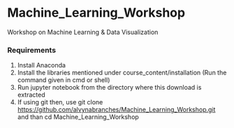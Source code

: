 # Machine_Learning_Workshop

Workshop on Machine Learning & Data Visualization



### Requirements
1. Install Anaconda
2. Install the libraries mentioned under course_content/installation (Run the command given in cmd or shell)
3. Run jupyter notebook from the directory where this download is extracted
4. If using git then, use git clone https://github.com/alvynabranches/Machine_Learning_Workshop.git and than cd Machine_Learning_Workshop